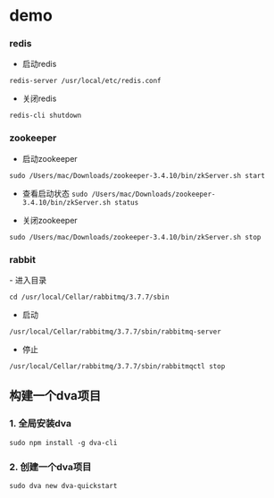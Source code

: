 # demo

### redis

- 启动redis

`redis-server /usr/local/etc/redis.conf`

- 关闭redis

`redis-cli shutdown`

### zookeeper

- 启动zookeeper

`sudo /Users/mac/Downloads/zookeeper-3.4.10/bin/zkServer.sh start`

- 查看启动状态
`sudo /Users/mac/Downloads/zookeeper-3.4.10/bin/zkServer.sh status`

- 关闭zookeeper

`sudo /Users/mac/Downloads/zookeeper-3.4.10/bin/zkServer.sh stop`

### rabbit

﻿- 进入目录

`cd /usr/local/Cellar/rabbitmq/3.7.7/sbin`

- 启动

`/usr/local/Cellar/rabbitmq/3.7.7/sbin/rabbitmq-server`

- 停止

`/usr/local/Cellar/rabbitmq/3.7.7/sbin/rabbitmqctl stop`



## 构建一个dva项目
### 1. 全局安装dva

`sudo npm install -g dva-cli`
### 2. 创建一个dva项目

`sudo dva new dva-quickstart`



